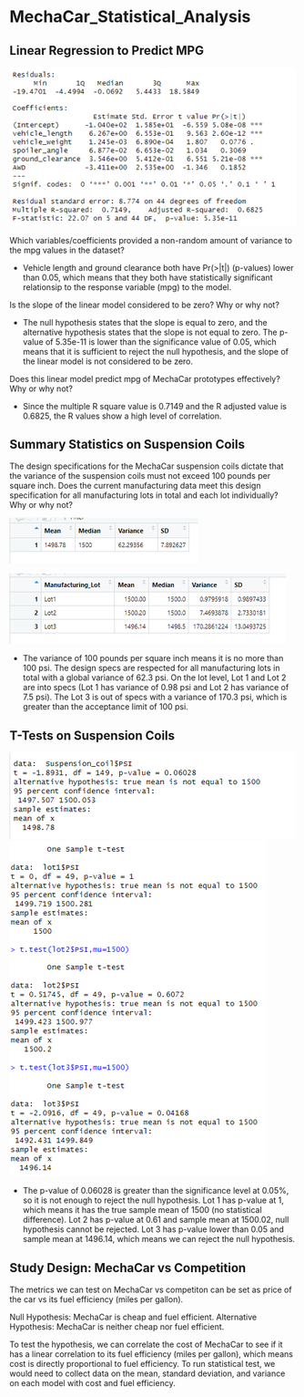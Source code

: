 # MechaCar_Statistical_Analysis

## Linear Regression to Predict MPG

![Linear Regression](https://github.com/jhuang2801/MechaCar_Statistical_Analysis/blob/main/images/Linear%20Regression.png)

Which variables/coefficients provided a non-random amount of variance to the mpg values in the dataset?

- Vehicle length and ground clearance both have Pr(>|t|) (p-values) lower than 0.05, which means that they both have statistically significant relationsip to the response variable (mpg) to the model.

Is the slope of the linear model considered to be zero? Why or why not?

- The null hypothesis states that the slope is equal to zero, and the alternative hypothesis states that the slope is not equal to zero. The p-value of 5.35e-11 is lower than the significance value of 0.05, which means that it is sufficient to reject the null hypothesis, and the slope of the linear model is not considered to be zero. 

Does this linear model predict mpg of MechaCar prototypes effectively? Why or why not?

- Since the multiple R square value is 0.7149 and the R adjusted value is 0.6825, the R values show a high level of correlation. 

## Summary Statistics on Suspension Coils

The design specifications for the MechaCar suspension coils dictate that the variance of the suspension coils must not exceed 100 pounds per square inch. Does the current manufacturing data meet this design specification for all manufacturing lots in total and each lot individually? Why or why not?

![Total summary](https://github.com/jhuang2801/MechaCar_Statistical_Analysis/blob/main/images/total-summary.PNG)

![Lot summary](https://github.com/jhuang2801/MechaCar_Statistical_Analysis/blob/main/images/lot-summary.PNG)

- The variance of 100 pounds per square inch means it is no more than 100 psi. The design specs are respected for all manufacturing lots in total with a global variance of 62.3 psi. On the lot level, Lot 1 and Lot 2 are into specs (Lot 1 has variance of 0.98 psi and Lot 2 has variance of 7.5 psi). The Lot 3 is out of specs with a variance of 170.3 psi, which is greater than the acceptance limit of 100 psi.

## T-Tests on Suspension Coils

![Sample T Test](https://github.com/jhuang2801/MechaCar_Statistical_Analysis/blob/main/images/Sample-T-test.PNG)
![Lot T Test](https://github.com/jhuang2801/MechaCar_Statistical_Analysis/blob/main/images/Lot-T-Test.PNG)

- The p-value of 0.06028 is greater than the significance level at 0.05%, so it is not enough to reject the null hypothesis. Lot 1 has p-value at 1, which means it has the true sample mean of 1500 (no statistical difference). Lot 2 has p-value at 0.61 and sample mean at 1500.02, null hypothesis cannot be rejected. Lot 3 has p-value lower than 0.05 and sample mean at 1496.14, which means we can reject the null hypothesis.

## Study Design: MechaCar vs Competition

The metrics we can test on MechaCar vs competiton can be set as price of the car vs its fuel efficiency (miles per gallon).

Null Hypothesis: MechaCar is cheap and fuel efficient.
Alternative Hypothesis: MechaCar is neither cheap nor fuel efficient.

To test the hypothesis, we can correlate the cost of MechaCar to see if it has a linear correlation to its fuel efficiency (miles per gallon), which means cost is directly proportional to fuel efficiency. To run statistical test, we would need to collect data on the mean, standard deviation, and variance on each model with cost and fuel efficiency. 
